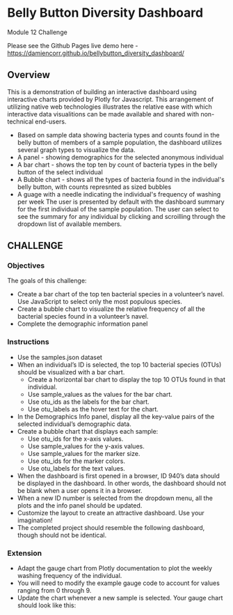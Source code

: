 # Belly Button Diversity Dashboard 
Module 12 Challenge

Please see the Github Pages live demo here - https://damiencorr.github.io/bellybutton_diversity_dashboard/

## Overview
This is a demonstration of building an interactive dashboard using interactive charts provided by Plotly for Javascript.
This arrangement of utilizing native web technologies illustrates the relative ease with which interactive data visualitions can be made available and shared with non-technical end-users.
- Based on sample data showing bacteria types and counts found in the belly button of members of a sample population, the dashboard utilizes several graph types to visualize the data.
- A panel - showing demographics for the selected anonymous individual
- A bar chart - shows the top ten by count of bacteria types in the belly button of the select individual
- A Bubble chart - shows all the types of bacteria found in the individual's belly button, with counts represnted as sized bubbles
- A guage with a needle indicating the individual's frequency of washing per week
The user is presented by default with the dashboard summary for the first individual of the sample population. The user can select to see the summary for any individual by clicking and scroilling through the dropdown list of available members.

## CHALLENGE
### Objectives
The goals of this challenge:
- Create a bar chart of the top ten bacterial species in a volunteer’s navel. Use JavaScript to select only the most populous species.
- Create a bubble chart to visualize the relative frequency of all the bacterial species found in a volunteer’s navel.
- Complete the demographic information panel

### Instructions
- Use the samples.json dataset
- When an individual’s ID is selected, the top 10 bacterial species (OTUs) should be visualized with a bar chart.
  - Create a horizontal bar chart to display the top 10 OTUs found in that individual.
  - Use sample_values as the values for the bar chart.
  - Use otu_ids as the labels for the bar chart.
  - Use otu_labels as the hover text for the chart.
- In the Demographics Info panel, display all the key-value pairs of the selected individual’s demographic data. 
- Create a bubble chart that displays each sample:
  - Use otu_ids for the x-axis values.
  - Use sample_values for the y-axis values.
  - Use sample_values for the marker size.
  - Use otu_ids for the marker colors.
  - Use otu_labels for the text values.
- When the dashboard is first opened in a browser, ID 940’s data should be displayed in the dashboard. In other words, the dashboard should not be blank when a user opens it in a browser.
- When a new ID number is selected from the dropdown menu, all the plots and the info panel should be updated.
- Customize the layout to create an attractive dashboard. Use your imagination!
- The completed project should resemble the following dashboard, though should not be identical.

### Extension
- Adapt the gauge chart from Plotly documentation to plot the weekly washing frequency of the individual. 
- You will need to modify the example gauge code to account for values ranging from 0 through 9. 
- Update the chart whenever a new sample is selected. Your gauge chart should look like this:
